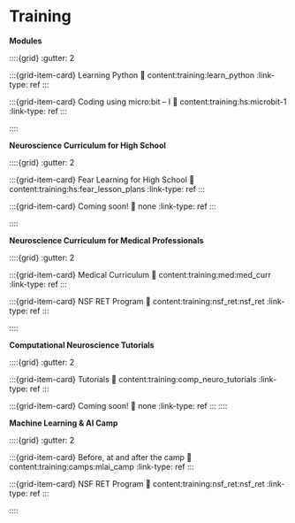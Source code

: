 # Training

**Modules**

::::{grid}
:gutter: 2

:::{grid-item-card} Learning Python
:link: content:training:learn_python
:link-type: ref
:::

:::{grid-item-card} Coding using micro:bit – I
:link: content:training:hs:microbit-1
:link-type: ref
:::

::::

**Neuroscience Curriculum for High School**

::::{grid}
:gutter: 2

:::{grid-item-card} Fear Learning for High School
:link: content:training:hs:fear_lesson_plans
:link-type: ref
:::

:::{grid-item-card} Coming soon!
:link: none
:link-type: ref
:::

::::

**Neuroscience Curriculum for Medical Professionals**

::::{grid}
:gutter: 2

:::{grid-item-card} Medical Curriculum
:link: content:training:med:med_curr
:link-type: ref
:::

:::{grid-item-card} NSF RET Program
:link: content:training:nsf_ret:nsf_ret
:link-type: ref
:::

::::

**Computational Neuroscience Tutorials**

::::{grid}
:gutter: 2

:::{grid-item-card} Tutorials
:link: content:training:comp_neuro_tutorials
:link-type: ref
:::

:::{grid-item-card} Coming soon!
:link: none
:link-type: ref
:::
::::

**Machine Learning & AI Camp**

::::{grid}
:gutter: 2

:::{grid-item-card} Before, at and after the camp
:link: content:training:camps:mlai_camp
:link-type: ref
:::

:::{grid-item-card} NSF RET Program
:link: content:training:nsf_ret:nsf_ret
:link-type: ref
:::

::::